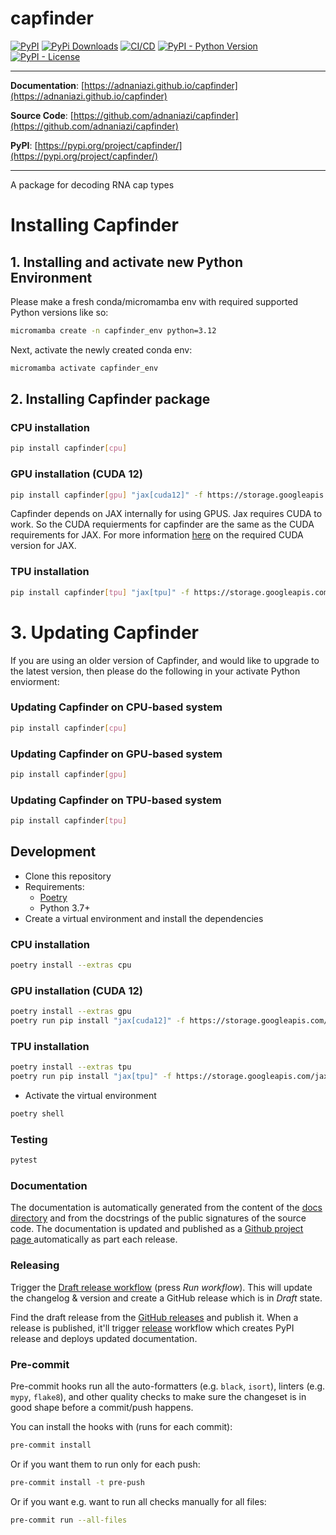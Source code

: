 # capfinder

[![PyPI](https://img.shields.io/pypi/v/capfinder?style=flat-square)](https://pypi.python.org/pypi/capfinder/)
[![PyPi Downloads](https://img.shields.io/pypi/dm/capfinder)](https://pypistats.org/packages/capfinder)
[![CI/CD](https://github.com/adnaniazi/capfinder/actions/workflows/release.yml/badge.svg)](https://github.com/adnaniazi/capfinder/actions/workflows/release.yml)
[![PyPI - Python Version](https://img.shields.io/pypi/pyversions/capfinder?style=flat-square)](https://pypi.python.org/pypi/capfinder/)
[![PyPI - License](https://img.shields.io/pypi/l/capfinder?style=flat-square)](https://pypi.python.org/pypi/capfinder/)


---

**Documentation**: [https://adnaniazi.github.io/capfinder](https://adnaniazi.github.io/capfinder)

**Source Code**: [https://github.com/adnaniazi/capfinder](https://github.com/adnaniazi/capfinder)

**PyPI**: [https://pypi.org/project/capfinder/](https://pypi.org/project/capfinder/)

---

A package for decoding RNA cap types

# Installing Capfinder

## 1. Installing and activate new Python Environment
Please make a fresh conda/micromamba env with required supported Python versions like so:
```sh
micromamba create -n capfinder_env python=3.12
```
Next, activate the newly created conda env:
```sh
micromamba activate capfinder_env
```

## 2. Installing Capfinder package

### CPU installation
```sh
pip install capfinder[cpu]
```

### GPU installation (CUDA 12)
```sh
pip install capfinder[gpu] "jax[cuda12]" -f https://storage.googleapis.com/jax-releases/jax_cuda_releases.html
```
Capfinder depends on JAX internally for using GPUS. Jax requires CUDA to work. So the CUDA requierments for capfinder are the same as the CUDA requirements for JAX.
For more information [here](https://jax.readthedocs.io/en/latest/installation.html) on the required CUDA version for JAX.

### TPU installation
```sh
pip install capfinder[tpu] "jax[tpu]" -f https://storage.googleapis.com/jax-releases/libtpu_releases.html
```

# 3. Updating Capfinder

If you are using an older version of Capfinder, and would like to upgrade to the latest version, then please do the following in your activate Python enviorment:
### Updating Capfinder on CPU-based system
```sh
pip install capfinder[cpu]
```

### Updating Capfinder on GPU-based system
```sh
pip install capfinder[gpu]
```

### Updating Capfinder on TPU-based system
```sh
pip install capfinder[tpu]
```


## Development

* Clone this repository
* Requirements:
  * [Poetry](https://python-poetry.org/)
  * Python 3.7+
* Create a virtual environment and install the dependencies

### CPU installation
```sh
poetry install --extras cpu
```

### GPU installation (CUDA 12)
```sh
poetry install --extras gpu
poetry run pip install "jax[cuda12]" -f https://storage.googleapis.com/jax-releases/jax_cuda_releases.html
```

### TPU installation
```sh
poetry install --extras tpu
poetry run pip install "jax[tpu]" -f https://storage.googleapis.com/jax-releases/libtpu_releases.html
```

* Activate the virtual environment

```sh
poetry shell
```

### Testing

```sh
pytest
```

### Documentation

The documentation is automatically generated from the content of the [docs directory](./docs) and from the docstrings
 of the public signatures of the source code. The documentation is updated and published as a [Github project page
 ](https://pages.github.com/) automatically as part each release.

### Releasing

Trigger the [Draft release workflow](https://github.com/adnaniazi/capfinder/actions/workflows/draft_release.yml)
(press _Run workflow_). This will update the changelog & version and create a GitHub release which is in _Draft_ state.

Find the draft release from the
[GitHub releases](https://github.com/adnaniazi/capfinder/releases) and publish it. When
 a release is published, it'll trigger [release](https://github.com/adnaniazi/capfinder/blob/master/.github/workflows/release.yml) workflow which creates PyPI
 release and deploys updated documentation.

### Pre-commit

Pre-commit hooks run all the auto-formatters (e.g. `black`, `isort`), linters (e.g. `mypy`, `flake8`), and other quality
 checks to make sure the changeset is in good shape before a commit/push happens.

You can install the hooks with (runs for each commit):

```sh
pre-commit install
```

Or if you want them to run only for each push:

```sh
pre-commit install -t pre-push
```

Or if you want e.g. want to run all checks manually for all files:

```sh
pre-commit run --all-files
```
